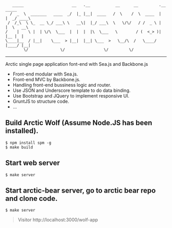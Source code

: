 
       _____                     __   .__           __      __         .__     _____ 
      /  _  \  _______   ____  _/  |_ |__|  ____   /  \    /  \  ____  |  |  _/ ____\
     /  /_\  \ \_  __ \_/ ___\ \   __\|  |_/ ___\  \   \/\/   / /  _ \ |  |  \   __\ 
    /    |    \ |  | \/\  \___  |  |  |  |\  \___   \        / (  <_> )|  |__ |  |   
    \____|__  / |__|    \___  > |__|  |__| \___  >   \__/\  /   \____/ |____/ |__|   
            \/              \/                 \/         \/                         

---
Arctic single page application font-end with Sea.js and Backbone.js

- Front-end modular with Sea.js.
- Front-end MVC by Backbone.js.
- Handling front-end bussiness logic and router.
- Use JSON and Underscore template to do data binding.
- Use Bootstrap and JQuery to implement responsive UI.
- GruntJS to structure code.
- ...

## Build Arctic Wolf (Assume Node.JS has been installed).

    $ npm install spm -g
    $ make build

## Start web server
    
    $ make server

## Start arctic-bear server, go to arctic bear repo and clone code.

    $ make server

> Visitor http://localhost:3000/wolf-app
